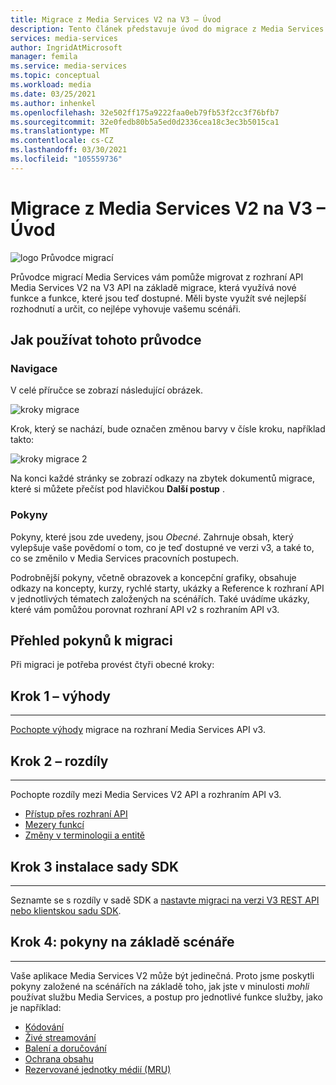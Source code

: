 ```yaml
---
title: Migrace z Media Services V2 na V3 – Úvod
description: Tento článek představuje úvod do migrace z Media Services V2 na v3.
services: media-services
author: IngridAtMicrosoft
manager: femila
ms.service: media-services
ms.topic: conceptual
ms.workload: media
ms.date: 03/25/2021
ms.author: inhenkel
ms.openlocfilehash: 32e502ff175a9222faa0eb79fb53f2cc3f76bfb7
ms.sourcegitcommit: 32e0fedb80b5a5ed0d2336cea18c3ec3b5015ca1
ms.translationtype: MT
ms.contentlocale: cs-CZ
ms.lasthandoff: 03/30/2021
ms.locfileid: "105559736"
---
```

# <a name="migrate-from-media-services-v2-to-v3-introduction"></a>Migrace z Media Services V2 na V3 – Úvod

![logo Průvodce migrací](./media/migration-guide/azure-media-services-logo-migration-guide.svg)

Průvodce migrací Media Services vám pomůže migrovat z rozhraní API Media Services V2 na V3 API na základě migrace, která využívá nové funkce a funkce, které jsou teď dostupné. Měli byste využít své nejlepší rozhodnutí a určit, co nejlépe vyhovuje vašemu scénáři.

## <a name="how-to-use-this-guide"></a>Jak používat tohoto průvodce

### <a name="navigating"></a>Navigace

V celé příručce se zobrazí následující obrázek.

![kroky migrace](./media/migration-guide/steps.svg)<br/>

Krok, který se nachází, bude označen změnou barvy v čísle kroku, například takto:

![kroky migrace 2](./media/migration-guide/steps-2.svg)<br/>

Na konci každé stránky se zobrazí odkazy na zbytek dokumentů migrace, které si můžete přečíst pod hlavičkou **Další postup** .

### <a name="guidance"></a>Pokyny

Pokyny, které jsou zde uvedeny, jsou *Obecné*. Zahrnuje obsah, který vylepšuje vaše povědomí o tom, co je teď dostupné ve verzi v3, a také to, co se změnilo v Media Services pracovních postupech.

Podrobnější pokyny, včetně obrazovek a koncepční grafiky, obsahuje odkazy na koncepty, kurzy, rychlé starty, ukázky a Reference k rozhraní API v jednotlivých tématech založených na scénářích. Také uvádíme ukázky, které vám pomůžou porovnat rozhraní API v2 s rozhraním API v3.

## <a name="migration-guidance-overview"></a>Přehled pokynů k migraci

Při migraci je potřeba provést čtyři obecné kroky:

## <a name="step-1-benefits"></a>Krok 1 – výhody

<hr color="#5ea0ef" size="10">

[Pochopte výhody](migrate-v-2-v-3-migration-benefits.md) migrace na rozhraní Media Services API v3.

## <a name="step-2-differences"></a>Krok 2 – rozdíly

<hr color="#5ea0ef" size="10">

Pochopte rozdíly mezi Media Services V2 API a rozhraním API v3.

- [Přístup přes rozhraní API](migrate-v-2-v-3-differences-api-access.md)
- [Mezery funkcí](migrate-v-2-v-3-differences-feature-gaps.md)
- [Změny v terminologii a entitě](migrate-v-2-v-3-differences-terminology.md)

## <a name="step-3-sdk-setup"></a>Krok 3 instalace sady SDK

<hr color="#5ea0ef" size="10">

Seznamte se s rozdíly v sadě SDK a [nastavte migraci na verzi V3 REST API nebo klientskou sadu SDK](migrate-v-2-v-3-migration-setup.md).

## <a name="step-4-scenario-based-guidance"></a>Krok 4: pokyny na základě scénáře

<hr color="#5ea0ef" size="10">

Vaše aplikace Media Services V2 může být jedinečná. Proto jsme poskytli pokyny založené na scénářích na základě toho, jak jste v minulosti *mohli* používat službu Media Services, a postup pro jednotlivé funkce služby, jako je například:

- [Kódování](migrate-v-2-v-3-migration-scenario-based-encoding.md)
- [Živé streamování](migrate-v-2-v-3-migration-scenario-based-live-streaming.md)
- [Balení a doručování](migrate-v-2-v-3-migration-scenario-based-publishing.md)
- [Ochrana obsahu](migrate-v-2-v-3-migration-scenario-based-content-protection.md)
- [Rezervované jednotky médií (MRU)](migrate-v-2-v-3-migration-scenario-based-media-reserved-units.md)
